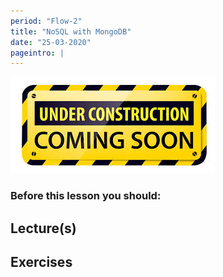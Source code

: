 ```yaml
---
period: "Flow-2"
title: "NoSQL with MongoDB"
date: "25-03-2020"
pageintro: |
---
```


![Under construction](../../images/underconstruction.jpg)

### Before this lesson you should:

<!--BEGIN readings ##-->

  <!--END readings ##-->

## Lecture(s)

<!--BEGIN lectures ##-->

<!--END lectures ##-->

## Exercises

<!--BEGIN exercises ##-->

<!--END exercises ##-->

<!--BEGIN slides ##-->

<!--END slides ##-->
